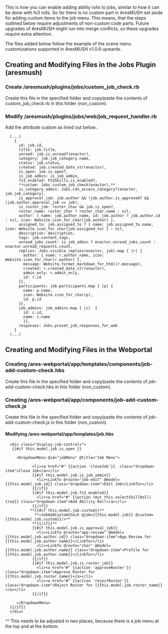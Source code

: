 This is how you can enable adding ability rolls to jobs, similar to how it can be done with fs3 rolls. So far there is no custom part in AresMUSH set aside for adding custom items to the job menu. This means, that the steps outlined below require adjustments of non-custom code parts. Future upgrades of AresMUSH might run into merge conflicts, so these upgrades require extra attention.

The files added below follow the example of the scene menu customizations supported in AresMUSH v1.0.6 upwards.

## Creating and Modifying Files in the Jobs Plugin (aresmush)

### Create /aresmush/plugins/jobs/custom_job_check.rb
Create this file in the specified folder and copy/paste the contents of custom_job_check.rb in this folder (non_custom).

### Modify /aresmush/plugins/jobs/web/job_request_handler.rb
Add the attribute custom as lined out below:.

      (...)
        {
          id: job.id,
          title: job.title,
          unread: job.is_unread?(enactor),
          category: job.job_category.name,
          status: job.status,
          created: job.created_date_str(enactor),
          is_open: job.is_open?,
          is_job_admin: is_job_admin,
          fs3_enabled: FS3Skills.is_enabled?,
          **custom: Jobs.custom_job_check(enactor),**
          is_category_admin: Jobs.can_access_category?(enactor, job.job_category),
          is_approval_job: job.author && !job.author.is_approved? && (job.author.approval_job == job),
          is_roster_job: roster_char && job.is_open?,
          roster_name: roster_char ? roster_char.name : nil,
          author: { name: job.author_name, id: job.author ? job.author.id : nil, icon: Website.icon_for_char(job.author) },
          assigned_to: job.assigned_to ? { name: job.assigned_to.name, icon: Website.icon_for_char(job.assigned_to) } : nil,
          description: description,
          tags: job.content_tags,
          unread_jobs_count: is_job_admin ? enactor.unread_jobs.count : enactor.unread_requests.count,
          replies: Jobs.visible_replies(enactor, job).map { |r| {
            author: { name: r.author_name, icon: Website.icon_for_char(r.author) },
            message: Website.format_markdown_for_html(r.message),
            created: r.created_date_str(enactor),
            admin_only: r.admin_only,
            id: r.id
          }},
          participants: job.participants.map { |p| {
            name: p.name,
            icon: Website.icon_for_char(p),
            id: p.id
          }},
          job_admins: job_admins.map { |c|  {
            id: c.id,
            name: c.name
            }},
          responses: Jobs.preset_job_responses_for_web
        }
      (...)

## Creating and Modifying Files in the Webportal

### Creating /ares-webportal/app/templates/components/job-add-custom-check.hbs
Create this file in the specified folder and copy/paste the contents of job-add-custom-check.hbs in this folder (non_custom).

### Creating /ares-webportal/app/components/job-add-custom-check.js
Create this file in the specified folder and copy/paste the contents of job-add-custom-check.js in this folder (non_custom).

#### Modifying /ares-webportal/app/templates/job.hbs
      <div class="display-job-controls">
       {{#if this.model.job.is_open }}

         <DropdownMenu @id="jobMenu" @title="Job Menu">

                <li><a href="#" {{action 'closeJob'}}  class="dropdown-item">Close Job</a></li>
                {{#if this.model.job.is_job_admin}}
                  <li><LinkTo @route="job-edit" @model={{this.model.job.id}} class="dropdown-item">Edit Job</LinkTo></li>
                {{/if}}
                {{#if this.model.job.fs3_enabled}}
                  <li><a href="#" {{action (mut this.selectSkillRoll) true}} class="dropdown-item">Add Ability Roll</a></li>
                {{/if}}
               **{{#if this.model.job.custom}}**
                 **<JobAddCustomCheck @job={{this.model.job}} @custom={{this.model.job.custom}}/>**
                **{{/if}}**
                {{#if this.model.job.is_approval_job}}
                  <li><LinkTo @route="app-review" @model={{this.model.job.author.id}} class="dropdown-item">App Review for {{this.model.job.author.name}}</LinkTo></li>
                  <li><LinkTo @route="char" @model={{this.model.job.author.name}} class="dropdown-item">Profile for {{this.model.job.author.name}}</LinkTo></li>
                {{/if}}
                {{#if this.model.job.is_roster_job}}
                  <li><a href="#" {{action 'approveRoster'}} class="dropdown-item">Approve Roster for {{this.model.job.roster_name}}</a></li>
                  <li><a href="#" {{action 'rejectRoster'}} class="dropdown-item">Reject Roster for {{this.model.job.roster_name}}</a></li>
                {{/if}}

         </DropdownMenu>
      {{/if}}
      </div>

^^ This needs to be adjusted in two places, because there is a job menu at the top and at the bottom.

